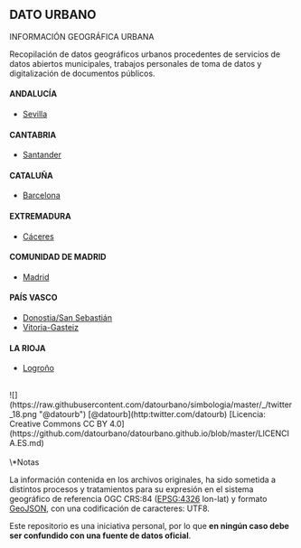 ## DATO URBANO

INFORMACIÓN GEOGRÁFICA URBANA

Recopilación de datos geográficos urbanos procedentes de servicios de datos abiertos municipales, trabajos personales de toma de datos y digitalización de documentos públicos.

#### **ANDALUCÍA**
  - [Sevilla](https://datourbano.github.io/sevilla)

#### **CANTABRIA**
  - [Santander](https://datourbano.github.io/santander)
  
#### **CATALUÑA**
  - [Barcelona](https://datourbano.github.io/barcelona)
  
#### **EXTREMADURA**
  - [Cáceres](https://datourbano.github.io/cáceres)
  
#### **COMUNIDAD DE MADRID**
  - [Madrid](https://datourbano.github.io/madrid)

#### **PAÍS VASCO**
  - [Donostia/San Sebastián](https://datourbano.github.io/donostia_san_sebastian)
  - [Vitoria-Gasteiz](https://datourbano.github.io/vitoria_gasteiz)

#### **LA RIOJA**
  - [Logroño](https://datourbano.github.io/logrono)
  
<br />
![](https://raw.githubusercontent.com/datourbano/simbologia/master/_/twitter_18.png "@datourb") [@datourb](http:twitter.com/datourb)  
[Licencia: Creative Commons CC BY 4.0](https://github.com/datourbano/datourbano.github.io/blob/master/LICENCIA.ES.md)
<br /><br />
\*Notas

La información contenida en los archivos originales, ha sido sometida a distintos procesos y tratamientos para su expresión en el sistema geográfico de referencia OGC CRS:84 ([EPSG:4326](https://epsg.io/4326) lon-lat) y formato [GeoJSON](http://geojson.org/), con una codificación de caracteres: UTF8.

Este repositorio es una iniciativa personal, por lo que **en ningún caso debe ser confundido con una fuente de datos oficial**.
